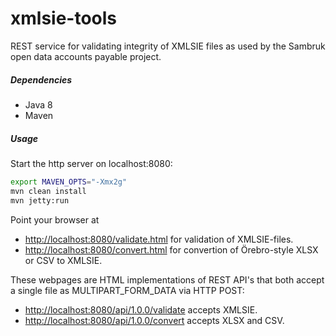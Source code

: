 # xmlsie-tools
REST service for validating integrity of XMLSIE files as used by the Sambruk open data accounts payable project.

##### Dependencies
  - Java 8
  - Maven

##### Usage

Start the http server on localhost:8080:
```sh
export MAVEN_OPTS="-Xmx2g"
mvn clean install
mvn jetty:run
```

Point your browser at
 - <http://localhost:8080/validate.html> for validation of XMLSIE-files.
 - <http://localhost:8080/convert.html> for convertion of Örebro-style XLSX or CSV to XMLSIE.

These webpages are HTML implementations of REST API's that both accept a single file as MULTIPART_FORM_DATA via HTTP POST:
 - <http://localhost:8080/api/1.0.0/validate> accepts XMLSIE.
 - <http://localhost:8080/api/1.0.0/convert> accepts XLSX and CSV.
